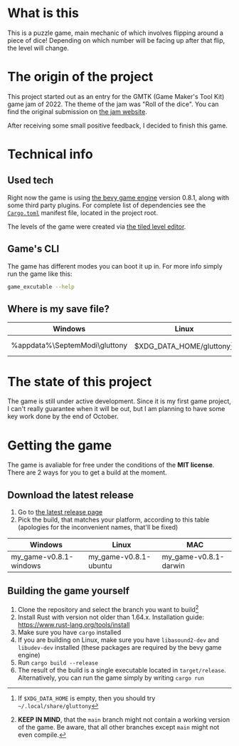 # What is this

This is a puzzle game, main mechanic of which involves flipping around a piece of dice! Depending on which number will be facing up after that flip, the level will change.

# The origin of the project

This project started out as an entry for the GMTK (Game Maker's Tool Kit) game jam of 2022. The theme of the jam was "Roll of the dice". You can find the original submission on [the jam website](https://madtfoxy.itch.io/gluttony). 

After receiving some small positive feedback, I decided to finish this game.

# Technical info

## Used tech

Right now the game is using [the bevy game engine](https://bevyengine.org/) version 0.8.1, along with some third party plugins. For complete list of dependencies see the [`Cargo.toml`](Cargo.toml) manifest file, located in the project root.

The levels of the game were created via [the tiled level editor](https://www.mapeditor.org/).

## Game's CLI

The game has different modes you can boot it up in. For more info simply run the game like this:

```bash
game_excutable --help
```

## Where is my save file?

| Windows | Linux | MAC |
| --- | --- | --- |
| %appdata%\SeptemModi\gluttony | $XDG_DATA_HOME/gluttony[^1] | Library/Application Support/SeptemMody.gluttony |

# The state of this project

The game is still under active development. Since it is my first game project, I can't really guarantee when it will be out, but I am planning to have some key work done by the end of October.

# Getting the game

The game is avaliable for free under the conditions of the **MIT license**. There are 2 ways for you to get a build at the moment.

## Download the latest release

1. Go to [the latest release page](https://github.com/InnocentusLime/gmtk-2022/releases/latest)
2. Pick the build, that matches your platform, according to this table (apologies for the inconvenient names, that'll be fixed)

| Windows | Linux | MAC |
| --- | --- | --- |
| my_game-v0.8.1-windows | my_game-v0.8.1-ubuntu | my_game-v0.8.1-darwin |

## Building the game yourself

1. Clone the repository and select the branch you want to build[^2]
2. Install Rust with version not older than 1.64.x. Installation guide: https://www.rust-lang.org/tools/install
3. Make sure you have `cargo` installed
4. If you are building on Linux, make sure you have `libasound2-dev` and `libudev-dev` installed (these packages are required by the bevy game engine)
5. Run `cargo build --release`
6. The result of the build is a single executable located in `target/release`. Alternatively, you can run the game simply by writing `cargo run`

[^1]: If `$XDG_DATA_HOME` is empty, then you should try `~/.local/share/gluttony`
[^2]: **KEEP IN MIND**, that the `main` branch might not contain a working version of the game. Be aware, that all other branches except `main` might not even compile.
